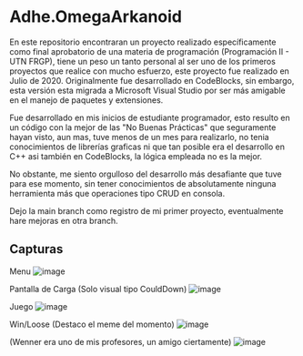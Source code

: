 # Adhe.OmegaArkanoid

En este repositorio encontraran un proyecto realizado específicamente como final aprobatorio de una materia de programación (Programación II - UTN FRGP), tiene un peso un tanto personal al ser uno de los primeros proyectos que realice con mucho esfuerzo, este proyecto fue realizado en Julio de 2020.
Originalmente fue desarrollado en CodeBlocks, sin embargo, esta versión esta migrada a Microsoft Visual Studio por ser más amigable en el manejo de paquetes y extensiones.

Fue desarrollado en mis inicios de estudiante programador, esto resulto en un código con la mejor de las "No Buenas Prácticas" que seguramente hayan visto, aun mas, tuve menos de un mes para realizarlo, no tenia conocimientos de librerías graficas ni que tan posible era el desarrollo en C++ asi también en CodeBlocks, la lógica empleada no es la mejor.

No obstante, me siento orgulloso del desarrollo más desafiante que tuve para ese momento, sin tener conocimientos de absolutamente ninguna herramienta más que operaciones tipo CRUD en consola.

Dejo la main branch como registro de mi primer proyecto, eventualmente hare mejoras en otra branch.



## Capturas

Menu
![image](https://github.com/Adhe-Enne/Adhe.OmegaArkanoid/assets/82910786/19d3bd24-6466-436d-9d5e-eb66ded28b56)

Pantalla de Carga (Solo visual tipo CouldDown)
![image](https://github.com/Adhe-Enne/Adhe.OmegaArkanoid/assets/82910786/a9d0d6f5-e528-4869-86b8-aa4081bde3a9)

Juego
![image](https://github.com/Adhe-Enne/Adhe.OmegaArkanoid/assets/82910786/be800972-c83d-4c02-b41a-86534ea412ef)

Win/Loose (Destaco el meme del momento)
![image](https://github.com/Adhe-Enne/Adhe.OmegaArkanoid/assets/82910786/ee65a132-532a-4ad8-89bb-bbd053e5b72b)

(Wenner era uno de mis profesores, un amigo ciertamente)
![image](https://github.com/Adhe-Enne/Adhe.OmegaArkanoid/assets/82910786/3b723ae5-e808-493e-96e0-13b876afa7b1)
